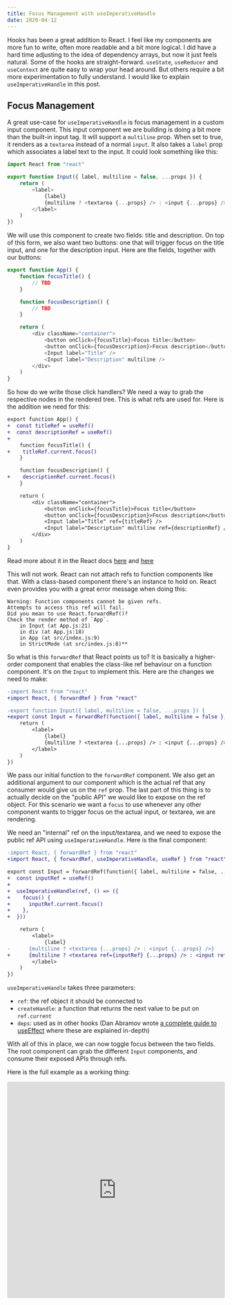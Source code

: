 ```yaml
---
title: Focus Management with useImperativeHandle
date: 2020-04-12
---
```


Hooks has been a great addition to React. I feel like my components are more fun to write, often more readable and a bit more logical. I did have a hard time adjusting to the idea of dependency arrays, but now it just feels natural. Some of the hooks are straight-forward. `useState`, `useReducer` and `useContext` are quite easy to wrap your head around. But others require a bit more experimentation to fully understand. I would like to explain `useImperativeHandle` in this post.

## Focus Management

A great use-case for `useImperativeHandle` is focus management in a custom input component. This input component we are building is doing a bit more than the built-in input tag. It will support a `multiline` prop. When set to true, it renders as a `textarea` instead of a normal `input`. It also takes a `label` prop which associates a label text to the input. It could look something like this:

```javascript
import React from "react"

export function Input({ label, multiline = false, ...props }) {
	return (
		<label>
			{label}
			{multiline ? <textarea {...props} /> : <input {...props} />}
		</label>
	)
})
```

We will use this component to create two fields: title and description. On top of this form, we also want two buttons: one that will trigger focus on the title input, and one for the description input. Here are the fields, together with our buttons:

```javascript
export function App() {
	function focusTitle() {
		// TBD
	}

	function focusDescription() {
		// TBD
	}

	return (
		<div className="container">
			<button onClick={focusTitle}>Focus title</button>
			<button onClick={focusDescription}>Focus description</button>
			<Input label="Title" />
			<Input label="Description" multiline />
		</div>
	)
}
```

So how do we write those click handlers? We need a way to grab the respective nodes in the rendered tree. This is what refs are used for. Here is the addition we need for this:

```diff
export function App() {
+  const titleRef = useRef()
+  const descriptionRef = useRef()
+
	function focusTitle() {
+    titleRef.current.focus()
	}

	function focusDescription() {
+    descriptionRef.current.focus()
	}

	return (
		<div className="container">
			<button onClick={focusTitle}>Focus title</button>
			<button onClick={focusDescription}>Focus description</button>
			<Input label="Title" ref={titleRef} />
			<Input label="Description" multiline ref={descriptionRef} />
		</div>
	)
}
```

Read more about it in the React docs [here](https://reactjs.org/docs/refs-and-the-dom.html) and [here](https://reactjs.org/docs/hooks-reference.html#useref)

This will not work. React can not attach refs to function components like that. With a class-based component there's an instance to hold on. React even provides you with a great error message when doing this:

```stacktrace
Warning: Function components cannot be given refs.
Attempts to access this ref will fail.
Did you mean to use React.forwardRef()?
Check the render method of `App`.
    in Input (at App.js:21)
    in div (at App.js:18)
    in App (at src/index.js:9)
    in StrictMode (at src/index.js:8)**
```

So what is this `forwardRef` that React points us to? It is basically a higher-order component that enables the class-like ref behaviour on a function component. It's on the `Input` to implement this. Here are the changes we need to make:

```diff
-import React from "react"
+import React, { forwardRef } from "react"

-export function Input({ label, multiline = false, ...props }) {
+export const Input = forwardRef(function({ label, multiline = false }, ref) {
	return (
		<label>
			{label}
			{multiline ? <textarea {...props} /> : <input {...props} />}
		</label>
	)
})
```

We pass our initial function to the `forwardRef` component. We also get an additional argument to our component which is the actual ref that any consumer would give us on the `ref` prop. The last part of this thing is to actually decide on the "public API" we would like to expose on the ref object. For this scenario we want a `focus` to use whenever any other component wants to trigger focus on the actual input, or textarea, we are rendering.

We need an "internal" ref on the input/textarea, and we need to expose the public ref API using `useImperativeHandle`. Here is the final component:

```diff
-import React, { forwardRef } from "react"
+import React, { forwardRef, useImperativeHandle, useRef } from "react"

export const Input = forwardRef(function({ label, multiline = false, ...props }, ref) {
+  const inputRef = useRef()
+
+  useImperativeHandle(ref, () => ({
+    focus() {
+      inputRef.current.focus()
+    },
+  }))

	return (
		<label>
			{label}
-      {multiline ? <textarea {...props} /> : <input {...props} />}
+      {multiline ? <textarea ref={inputRef} {...props} /> : <input ref={inputRef} {...props} />}
		</label>
	)
})
```

`useImperativeHandle` takes three parameters:

- `ref`: the ref object it should be connected to
- `createHandle`: a function that returns the next value to be put on `ref.current`
- `deps`: used as in other hooks (Dan Abramov wrote [a complete guide to useEffect](https://overreacted.io/a-complete-guide-to-useeffect/) where these are explained in-depth)

With all of this in place, we can now toggle focus between the two fields. The root component can grab the different `Input` components, and consume their exposed APIs through refs. 

Here is the full example as a working thing:

<iframe
     src="https://codesandbox.io/embed/useimperativehandle-m11lz?fontsize=14&hidenavigation=1&theme=dark"
     style="width:100%; height:500px; border:0; border-radius: 4px; overflow:hidden;"
     title="useImperativeHandle"
     allow="geolocation; microphone; camera; midi; vr; accelerometer; gyroscope; payment; ambient-light-sensor; encrypted-media; usb"
     sandbox="allow-modals allow-forms allow-popups allow-scripts allow-same-origin"
   ></iframe>
